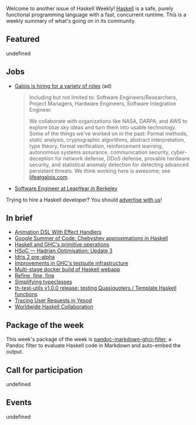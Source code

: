 <!-- 2019-07-11 unpublished -->

Welcome to another issue of Haskell Weekly!
[Haskell](https://www.haskell.org) is a safe, purely functional programming language with a fast, concurrent runtime.
This is a weekly summary of what's going on in its community.

## Featured

undefined

## Jobs

<!-- keep through July 18 -->
-   [Galois is hiring for a variety of roles](https://galois.com/careers/) (ad)

    > Including but not limited to: Software Engineers/Researchers, Project Managers, Hardware Engineers, Software Integration Engineer.
    >
    > We collaborate with organizations like NASA, DARPA, and AWS to explore blue sky ideas and turn them into usable technology. Some of the things we've worked on in the past: Formal methods, static analysis, cryptographic algorithms, abstract interpretation, type theory, formal verification, reinforcement learning, autonomous systems assurance, communication security, cyber-deception for network defense, DDoS defense, provable hardware security, and statistical anomaly detection for detecting advanced persistent threats. We think working here is awesome; see [lifeatgalois.com](https://lifeatgalois.com).

-   [Software Engineer at LeapYear in Berkeley](https://hire.withgoogle.com/public/jobs/leapyeario/view/P_AAAAAAEAAAMDbs__uVXOsM)

Trying to hire a Haskell developer?
You should [advertise with us](https://haskellweekly.news/advertising.html)!

## In brief

-   [Animation DSL With Effect Handlers](https://rubenpieters.github.io/programming/haskell/2019/07/09/animation-dsl-1.html)
-   [Google Summer of Code: Chebyshev approximations in Haskell](https://www.cs.mcgill.ca/~dto4/projects/gsoc.html)
-   [Haskell and GHC's primitive operations](https://www.patreon.com/posts/haskell-and-ghcs-28226784)
-   [HSoC — Hadrian Optimisation: Update 3](https://medium.com/@ratherforky/hsoc-hadrian-optimisation-update-3-19e1647f3e10)
-   [Idris 2 pre-alpha](https://github.com/edwinb/Idris2/tree/1cf9849a5552ecebde2f412abd8ef0e65a0e07ce)
-   [Improvements in GHC's testsuite infrastructure](https://www.haskell.org/ghc/blog/20190708-testsuite-work.html)
-   [Multi-stage docker build of Haskell webapp](https://oleg.fi/gists/posts/2019-07-04-docker-haskell-example.html)
-   [Refine, fine, fine](https://danieljharvey.github.io/posts/2019-07-05-refined-types.html)
-   [Simplifying typeclasses](http://h2.jaguarpaw.co.uk/posts/simplifying-typeclasses/)
-   [th-test-utils v1.0.0 release: testing Quasiquoters / Template Haskell functions](https://np.reddit.com/r/haskell/comments/cbjt68/thtestutils_v100_release_testing_quasiquoters/)
-   [Tracing User Requests in Yesod](https://jezenthomas.com/tracing-user-requests-in-yesod/)
-   [Worldwide Haskell Collaboration](https://isovector.github.io/erdos/)

## Package of the week

This week's package of the week is [pandoc-markdown-ghci-filter](https://hackage.haskell.org/package/pandoc-markdown-ghci-filter-0.1.0.0), a Pandoc filter to evaluate Haskell code in Markdown and auto-embed the output.

## Call for participation

undefined

## Events

undefined
